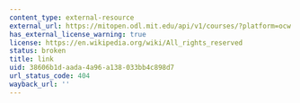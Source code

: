 ```yaml
---
content_type: external-resource
external_url: https://mitopen.odl.mit.edu/api/v1/courses/?platform=ocw
has_external_license_warning: true
license: https://en.wikipedia.org/wiki/All_rights_reserved
status: broken
title: link
uid: 38606b1d-aada-4a96-a138-033bb4c898d7
url_status_code: 404
wayback_url: ''
---
```

